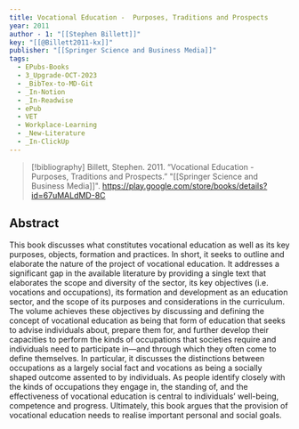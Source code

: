 ```yaml
---
title: Vocational Education -  Purposes, Traditions and Prospects
year: 2011
author - 1: "[[Stephen Billett]]"
key: "[[@Billett2011-kx]]"
publisher: "[[Springer Science and Business Media]]"
tags:
  - EPubs-Books
  - 3_Upgrade-OCT-2023
  - _BibTex-to-MD-Git
  - _In-Notion
  - _In-Readwise
  - ePub
  - VET
  - Workplace-Learning
  - _New-Literature
  - _In-ClickUp
---
```


> [!bibliography]
> Billett, Stephen. 2011. “Vocational Education -  Purposes, Traditions and Prospects.” "[[Springer Science and Business Media]]". https://play.google.com/store/books/details?id=67uMALdMD-8C

## Abstract
This book discusses what constitutes vocational education as well as its key purposes, objects, formation and practices. In short, it seeks to outline and elaborate the nature of the project of vocational education. It addresses a significant gap in the available literature by providing a single text that elaborates the scope and diversity of the sector, its key objectives (i.e. vocations and occupations), its formation and development as an education sector, and the scope of its purposes and considerations in the curriculum. The volume achieves these objectives by discussing and defining the concept of vocational education as being that form of education that seeks to advise individuals about, prepare them for, and further develop their capacities to perform the kinds of occupations that societies require and individuals need to participate in—and through which they often come to define themselves. In particular, it discusses the distinctions between occupations as a largely social fact and vocations as being a socially shaped outcome assented to by individuals. As people identify closely with the kinds of occupations they engage in, the standing of, and the effectiveness of vocational education is central to individuals’ well-being, competence and progress. Ultimately, this book argues that the provision of vocational education needs to realise important personal and social goals.
